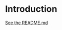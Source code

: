 # Introduction

[See the README.md](https://github.com/rust-meetup-munich/hack-evening-2024-4?tab=readme-ov-file#billion-row-challenge-)
